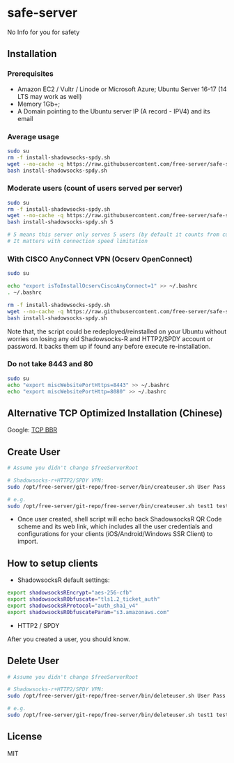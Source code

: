 # safe-server

No Info for you for safety

## Installation

### Prerequisites

* Amazon EC2 / Vultr / Linode or Microsoft Azure; Ubuntu Server 16-17 (14 LTS may work as well)
* Memory 1Gb+;
* A Domain pointing to the Ubuntu server IP (A record - IPV4) and its email

### Average usage

```bash
sudo su
rm -f install-shadowsocks-spdy.sh
wget --no-cache -q https://raw.githubusercontent.com/free-server/safe-server/master/install-shadowsocks-spdy.sh
bash install-shadowsocks-spdy.sh
```

### Moderate users (count of users served per server)

```bash
sudo su
rm -f install-shadowsocks-spdy.sh
wget --no-cache -q https://raw.githubusercontent.com/free-server/safe-server/master/install-shadowsocks-spdy.sh
bash install-shadowsocks-spdy.sh 5

# 5 means this server only serves 5 users (by default it counts from current user list)
# It matters with connection speed limitation
```

### With CISCO AnyConnect VPN (Ocserv OpenConnect)

```bash
sudo su

echo "export isToInstallOcservCiscoAnyConnect=1" >> ~/.bashrc
. ~/.bashrc

rm -f install-shadowsocks-spdy.sh
wget --no-cache -q https://raw.githubusercontent.com/free-server/safe-server/master/install-shadowsocks-spdy.sh
bash install-shadowsocks-spdy.sh
```

Note that, the script could be redeployed/reinstalled on your Ubuntu without worries on losing any old Shadowsocks-R and HTTP2/SPDY account or password.
It backs them up if found any before execute re-installation.

### Do not take 8443 and 80
```bash
sudo su
echo "export miscWebsitePortHttps=8443" >> ~/.bashrc
echo "export miscWebsitePortHttp=8080" >> ~/.bashrc
```

## Alternative TCP Optimized Installation (Chinese)
Google: [TCP BBR](https://doub.io/wlzy-16/)

## Create User

```bash
# Assume you didn't change $freeServerRoot

# Shadowsocks-r+HTTP2/SPDY VPN: 
sudo /opt/free-server/git-repo/free-server/bin/createuser.sh User Pass ShadowsocksRPort SPDYPort

# e.g. 
sudo /opt/free-server/git-repo/free-server/bin/createuser.sh test1 test123 10000 10401

```

* Once user created, shell script will echo back ShadowsocksR QR Code scheme and its web link,
which includes all the user credentials and configurations for your clients (iOS/Android/Windows SSR Client) to import.

## How to setup clients

* ShadowsocksR default settings:

```bash
export shadowsocksREncrypt="aes-256-cfb"
export shadowsocksRObfuscate="tls1.2_ticket_auth"
export shadowsocksRProtocol="auth_sha1_v4"
export shadowsocksRObfuscateParam="s3.amazonaws.com"
```

* HTTP2 / SPDY

After you created a user, you should know.

## Delete User

```bash
# Assume you didn't change $freeServerRoot

# Shadowsocks-r+HTTP2/SPDY VPN: 
sudo /opt/free-server/git-repo/free-server/bin/deleteuser.sh User Pass ShadowsocksRPort SPDYPort

# e.g. 
sudo /opt/free-server/git-repo/free-server/bin/deleteuser.sh test1 test123 10000 10401

```

## License

MIT